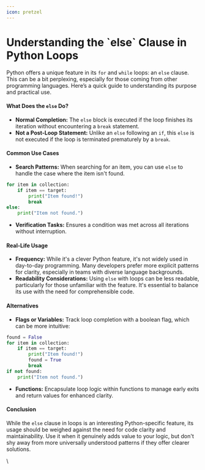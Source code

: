 ```yaml
---
icon: pretzel
---
```


# Understanding the \`else\` Clause in Python Loops

Python offers a unique feature in its `for` and `while` loops: an `else` clause. This can be a bit perplexing, especially for those coming from other programming languages. Here’s a quick guide to understanding its purpose and practical use.

#### What Does the `else` Do? <a href="#what-does-the-else-do" id="what-does-the-else-do"></a>

* **Normal Completion:** The `else` block is executed if the loop finishes its iteration without encountering a `break` statement.
* **Not a Post-Loop Statement:** Unlike an `else` following an `if`, this `else` is not executed if the loop is terminated prematurely by a `break`.

#### Common Use Cases <a href="#common-use-cases" id="common-use-cases"></a>

* **Search Patterns:** When searching for an item, you can use `else` to handle the case where the item isn't found.

```python
for item in collection:
    if item == target:
        print("Item found!")
        break
else:
    print("Item not found.")
```

* **Verification Tasks:** Ensures a condition was met across all iterations without interruption.

#### Real-Life Usage <a href="#real-life-usage" id="real-life-usage"></a>

* **Frequency:** While it's a clever Python feature, it's not widely used in day-to-day programming. Many developers prefer more explicit patterns for clarity, especially in teams with diverse language backgrounds.
* **Readability Considerations:** Using `else` with loops can be less readable, particularly for those unfamiliar with the feature. It's essential to balance its use with the need for comprehensible code.

#### Alternatives <a href="#alternatives" id="alternatives"></a>

* **Flags or Variables:** Track loop completion with a boolean flag, which can be more intuitive:

```python
found = False
for item in collection:
    if item == target:
        print("Item found!")
        found = True
        break
if not found:
    print("Item not found.")
```

* **Functions:** Encapsulate loop logic within functions to manage early exits and return values for enhanced clarity.

#### Conclusion <a href="#conclusion" id="conclusion"></a>

While the `else` clause in loops is an interesting Python-specific feature, its usage should be weighed against the need for code clarity and maintainability. Use it when it genuinely adds value to your logic, but don't shy away from more universally understood patterns if they offer clearer solutions.

\

